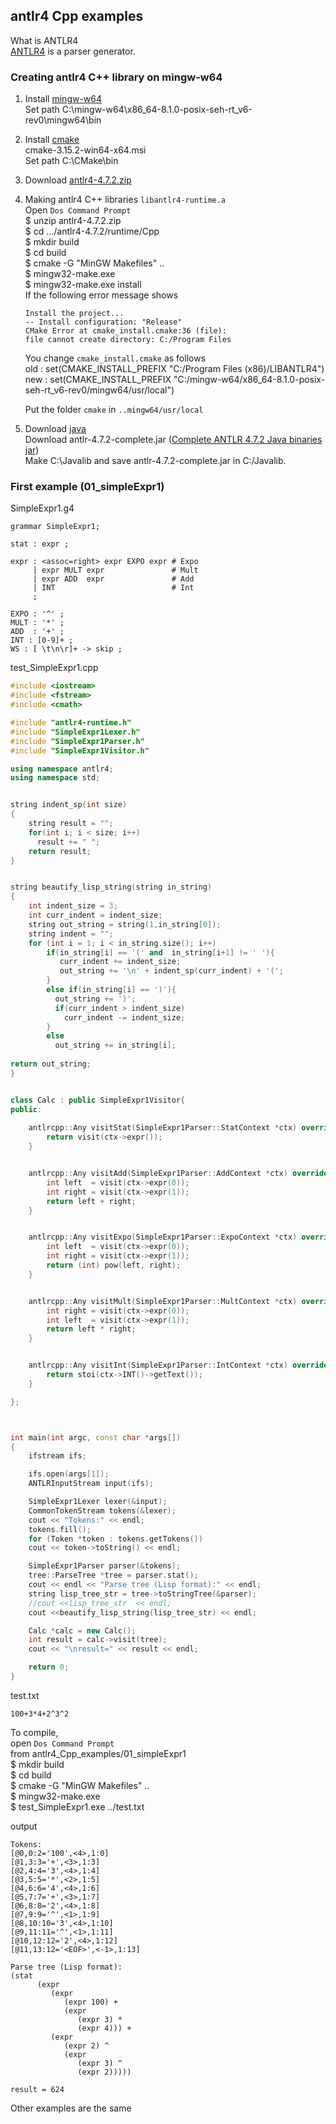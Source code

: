 ## antlr4 Cpp examples  
What is ANTLR4  
[ANTLR4](http://www.antlr.org) is a parser generator.

### Creating antlr4 C++ library on mingw-w64  
<ol>
<li>
	
Install [mingw-w64](https://mingw-w64.org/doku.php)  
Set path C:\mingw-w64\x86_64-8.1.0-posix-seh-rt_v6-rev0\mingw64\bin   

</li>
<li>
	
Install [cmake](https://cmake.org)  
cmake-3.15.2-win64-x64.msi  
Set path C:\CMake\bin  

</li>
<li>
  
Download [antlr4-4.7.2.zip](https://github.com/antlr/antlr4/releases/tag/4.7.2) 

</li> 
<li>  

Making antlr4 C++ libraries `libantlr4-runtime.a`  
Open `Dos Command Prompt`  
$ unzip antlr4-4.7.2.zip  
$ cd .../antlr4-4.7.2/runtime/Cpp  
$ mkdir build  
$ cd build  
$ cmake -G "MinGW Makefiles" ..  
$ mingw32-make.exe  
$ mingw32-make.exe install  
If the following error message shows  
	
```
Install the project...   
-- Install configuration: "Release"  
CMake Error at cmake_install.cmake:36 (file):  
file cannot create directory: C:/Program Files  
``` 

You change `cmake_install.cmake` as follows  
old : set(CMAKE_INSTALL_PREFIX "C:/Program Files (x86)/LIBANTLR4")  
new : set(CMAKE_INSTALL_PREFIX "C:/mingw-w64/x86_64-8.1.0-posix-seh-rt_v6-rev0/mingw64/usr/local") 

Put the folder `cmake` in  `..mingw64/usr/local`  
</li>
<li>

Download [java](https://www.java.com/en/)   
Download antlr-4.7.2-complete.jar ([Complete ANTLR 4.7.2 Java binaries jar](http://www.antlr.org/download.html))  
Make C:\Javalib and 
save antlr-4.7.2-complete.jar in C:/Javalib. 
</li>
</ol>


### First example (01_simpleExpr1)   

SimpleExpr1.g4
```antlr
grammar SimpleExpr1;

stat : expr ;

expr : <assoc=right> expr EXPO expr # Expo
     | expr MULT expr               # Mult
     | expr ADD  expr               # Add
     | INT                          # Int
     ;

EXPO : '^' ;
MULT : '*' ;
ADD  : '+' ;
INT : [0-9]+ ;
WS : [ \t\n\r]+ -> skip ;
```  


test_SimpleExpr1.cpp  
```c++   
#include <iostream>
#include <fstream>
#include <cmath>

#include "antlr4-runtime.h"
#include "SimpleExpr1Lexer.h"
#include "SimpleExpr1Parser.h"
#include "SimpleExpr1Visitor.h"

using namespace antlr4;
using namespace std;


string indent_sp(int size)
{ 
    string result = "";
    for(int i; i < size; i++)
      result += " ";
    return result;
}


string beautify_lisp_string(string in_string)
{
    int indent_size = 3;
    int curr_indent = indent_size;
    string out_string = string(1,in_string[0]);
    string indent = "";
    for (int i = 1; i < in_string.size(); i++)
        if(in_string[i] == '(' and  in_string[i+1] != ' '){
           curr_indent += indent_size;
           out_string += '\n' + indent_sp(curr_indent) + '(';
        }
        else if(in_string[i] == ')'){
          out_string += ')';
          if(curr_indent > indent_size)
            curr_indent -= indent_size;
        }
        else
          out_string += in_string[i];
     
return out_string;
}


class Calc : public SimpleExpr1Visitor{
public:
 
    antlrcpp::Any visitStat(SimpleExpr1Parser::StatContext *ctx) override {
        return visit(ctx->expr());
    }


    antlrcpp::Any visitAdd(SimpleExpr1Parser::AddContext *ctx) override {
        int left  = visit(ctx->expr(0));
        int right = visit(ctx->expr(1));
        return left + right;
    }


    antlrcpp::Any visitExpo(SimpleExpr1Parser::ExpoContext *ctx) override {
        int left  = visit(ctx->expr(0));
        int right = visit(ctx->expr(1));
        return (int) pow(left, right);
    }


    antlrcpp::Any visitMult(SimpleExpr1Parser::MultContext *ctx) override {
        int right = visit(ctx->expr(0));
        int left  = visit(ctx->expr(1));
        return left * right; 
    }


    antlrcpp::Any visitInt(SimpleExpr1Parser::IntContext *ctx) override {
        return stoi(ctx->INT()->getText());
    }

};



int main(int argc, const char *args[])
{
    ifstream ifs;

    ifs.open(args[1]);
    ANTLRInputStream input(ifs);

    SimpleExpr1Lexer lexer(&input);
    CommonTokenStream tokens(&lexer);
    cout << "Tokens:" << endl;
    tokens.fill();
    for (Token *token : tokens.getTokens())
    cout << token->toString() << endl;

    SimpleExpr1Parser parser(&tokens);
    tree::ParseTree *tree = parser.stat();
    cout << endl << "Parse tree (Lisp format):" << endl;
    string lisp_tree_str = tree->toStringTree(&parser);
    //cout <<lisp_tree_str  << endl;
    cout <<beautify_lisp_string(lisp_tree_str) << endl;

    Calc *calc = new Calc();
    int result = calc->visit(tree);
    cout << "\nresult=" << result << endl;

    return 0;
}
```

test.txt  
```
100+3*4+2^3^2
```  

To compile,   
open  `Dos Command Prompt`  
from antlr4_Cpp_examples/01_simpleExpr1  
$ mkdir build  
$ cd build  
$ cmake -G "MinGW Makefiles" ..  
$ mingw32-make.exe  
$ test_SimpleExpr1.exe ../test.txt   

output  
```
Tokens:
[@0,0:2='100',<4>,1:0]
[@1,3:3='+',<3>,1:3]
[@2,4:4='3',<4>,1:4]
[@3,5:5='*',<2>,1:5]
[@4,6:6='4',<4>,1:6]
[@5,7:7='+',<3>,1:7]
[@6,8:8='2',<4>,1:8]
[@7,9:9='^',<1>,1:9]
[@8,10:10='3',<4>,1:10]
[@9,11:11='^',<1>,1:11]
[@10,12:12='2',<4>,1:12]
[@11,13:12='<EOF>',<-1>,1:13]

Parse tree (Lisp format):
(stat 
      (expr 
         (expr 
            (expr 100) + 
            (expr 
               (expr 3) * 
               (expr 4))) + 
         (expr 
            (expr 2) ^ 
            (expr 
               (expr 3) ^ 
               (expr 2)))))

result = 624
```

Other examples are the same



